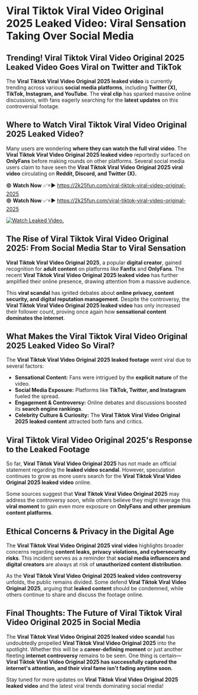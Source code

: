 # Viral Tiktok Viral Video Original 2025 Leaked Video: Viral Sensation Taking Over Social Media

## **Trending! Viral Tiktok Viral Video Original 2025 Leaked Video Goes Viral on Twitter and TikTok**
The **Viral Tiktok Viral Video Original 2025 leaked video** is currently trending across various **social media platforms**, including **Twitter (X), TikTok, Instagram, and YouTube**. The **viral clip** has sparked massive online discussions, with fans eagerly searching for the **latest updates** on this controversial footage.

## **Where to Watch Viral Tiktok Viral Video Original 2025 Leaked Video?**
Many users are wondering **where they can watch the full viral video**. The **Viral Tiktok Viral Video Original 2025 leaked video** reportedly surfaced on **OnlyFans** before making rounds on other platforms. Several social media users claim to have seen the **Viral Tiktok Viral Video Original 2025 viral video** circulating on **Reddit, Discord, and Twitter (X).**

🟢 **Watch Now** ✅=► https://2k25fun.com/viral-tiktok-viral-video-original-2025  
🟢 **Watch Now** ✅=► https://2k25fun.com/viral-tiktok-viral-video-original-2025  

[![Watch Leaked Video.](https://miro.medium.com/v2/resize:fit:828/format:webp/1*cilzJN44JGOrTw9NJCrNHA.gif "Watch Leaked Video")](https://2k25fun.com/viral-tiktok-viral-video-original-2025)

## **The Rise of Viral Tiktok Viral Video Original 2025: From Social Media Star to Viral Sensation**
**Viral Tiktok Viral Video Original 2025**, a popular **digital creator**, gained recognition for **adult content** on platforms like **Fanfix** and **OnlyFans**. The recent **Viral Tiktok Viral Video Original 2025 leaked video** has further amplified their online presence, drawing attention from a massive audience.

This **viral scandal** has ignited debates about **online privacy, content security, and digital reputation management**. Despite the controversy, the **Viral Tiktok Viral Video Original 2025 leaked video** has only increased their follower count, proving once again how **sensational content dominates the internet**.

## **What Makes the Viral Tiktok Viral Video Original 2025 Leaked Video So Viral?**
The **Viral Tiktok Viral Video Original 2025 leaked footage** went viral due to several factors:
- **Sensational Content:** Fans were intrigued by the **explicit nature** of the video.
- **Social Media Exposure:** Platforms like **TikTok, Twitter, and Instagram** fueled the spread.
- **Engagement & Controversy:** Online debates and discussions boosted its **search engine rankings**.
- **Celebrity Culture & Curiosity:** The **Viral Tiktok Viral Video Original 2025 leaked content** attracted both fans and critics.

## **Viral Tiktok Viral Video Original 2025's Response to the Leaked Footage**
So far, **Viral Tiktok Viral Video Original 2025** has not made an official statement regarding the **leaked video scandal**. However, speculation continues to grow as more users search for the **Viral Tiktok Viral Video Original 2025 leaked video** online.

Some sources suggest that **Viral Tiktok Viral Video Original 2025** may address the controversy soon, while others believe they might leverage this **viral moment** to gain even more exposure on **OnlyFans and other premium content platforms**.

## **Ethical Concerns & Privacy in the Digital Age**
The **Viral Tiktok Viral Video Original 2025 viral video** highlights broader concerns regarding **content leaks, privacy violations, and cybersecurity risks**. This incident serves as a reminder that **social media influencers and digital creators** are always at risk of **unauthorized content distribution**.

As the **Viral Tiktok Viral Video Original 2025 leaked video controversy** unfolds, the public remains divided. Some defend **Viral Tiktok Viral Video Original 2025**, arguing that **leaked content** should be condemned, while others continue to share and discuss the footage online.

## **Final Thoughts: The Future of Viral Tiktok Viral Video Original 2025 in Social Media**
The **Viral Tiktok Viral Video Original 2025 leaked video scandal** has undoubtedly propelled **Viral Tiktok Viral Video Original 2025** into the spotlight. Whether this will be a **career-defining moment** or just another fleeting **internet controversy** remains to be seen. One thing is certain—**Viral Tiktok Viral Video Original 2025 has successfully captured the internet's attention, and their viral fame isn't fading anytime soon.**

Stay tuned for more updates on **Viral Tiktok Viral Video Original 2025 leaked video** and the latest viral trends dominating social media!